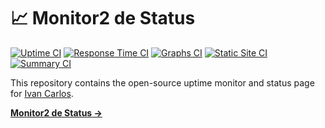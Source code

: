 # 📈 Monitor2 de Status

[![Uptime CI](https://github.com/ivancarlosti/monitor2/workflows/Uptime%20CI/badge.svg)](https://github.com/ivancarlosti/monitor2/actions?query=workflow%3A%22Uptime+CI%22)
[![Response Time CI](https://github.com/ivancarlosti/monitor2/workflows/Response%20Time%20CI/badge.svg)](https://github.com/ivancarlosti/monitor2/actions?query=workflow%3A%22Response+Time+CI%22)
[![Graphs CI](https://github.com/ivancarlosti/monitor2/workflows/Graphs%20CI/badge.svg)](https://github.com/ivancarlosti/monitor2/actions?query=workflow%3A%22Graphs+CI%22)
[![Static Site CI](https://github.com/ivancarlosti/monitor2/workflows/Static%20Site%20CI/badge.svg)](https://github.com/ivancarlosti/monitor2/actions?query=workflow%3A%22Static+Site+CI%22)
[![Summary CI](https://github.com/ivancarlosti/monitor2/workflows/Summary%20CI/badge.svg)](https://github.com/ivancarlosti/monitor2/actions?query=workflow%3A%22Summary+CI%22)

This repository contains the open-source uptime monitor and status page for [Ivan Carlos](https://ivancarlos.me).

[**Monitor2 de Status →**](https://monitor2.ivancarlos.com.br)
